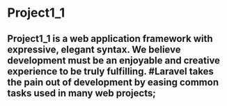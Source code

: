 # Project1_1
## Project1_1 is a web application framework with expressive, elegant syntax. We believe development must be an enjoyable and creative experience to be truly fulfilling. #Laravel takes the pain out of development by easing common tasks used in many web projects;
